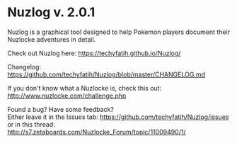 # Nuzlog v. 2.0.1

Nuzlog is a graphical tool designed to help Pokemon players document their Nuzlocke adventures in detail.

Check out Nuzlog here: https://techyfatih.github.io/Nuzlog/

Changelog: https://github.com/techyfatih/Nuzlog/blob/master/CHANGELOG.md

If you don't know what a Nuzlocke is, check this out: http://www.nuzlocke.com/challenge.php

Found a bug? Have some feedback?<br>
Either leave it in the Issues tab: https://github.com/techyfatih/Nuzlog/issues<br>
or in this thread: http://s7.zetaboards.com/Nuzlocke_Forum/topic/11009490/1/